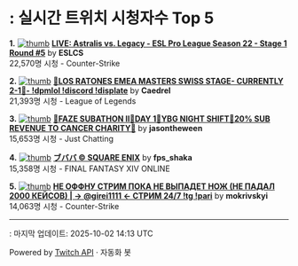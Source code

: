 # : 실시간 트위치 시청자수 Top 5

**1.** [![thumb](https://static-cdn.jtvnw.net/previews-ttv/live_user_eslcs-320x180.jpg)](https://twitch.tv/ESLCS)
**[LIVE: Astralis vs. Legacy - ESL Pro League Season 22 - Stage 1 Round #5](https://twitch.tv/ESLCS)** by **ESLCS**<br>22,570명 시청  - Counter-Strike

**2.** [![thumb](https://static-cdn.jtvnw.net/previews-ttv/live_user_caedrel-320x180.jpg)](https://twitch.tv/Caedrel)
**[🔴LOS RATONES EMEA MASTERS SWISS STAGE-  CURRENTLY 2-1🔴-  !dpmlol !discord !displate](https://twitch.tv/Caedrel)** by **Caedrel**<br>21,393명 시청  - League of Legends

**3.** [![thumb](https://static-cdn.jtvnw.net/previews-ttv/live_user_jasontheween-320x180.jpg)](https://twitch.tv/jasontheween)
**[🔴FAZE SUBATHON II🔴DAY 1🔴YBG NIGHT SHIFT🔴20% SUB REVENUE TO CANCER CHARITY🔴](https://twitch.tv/jasontheween)** by **jasontheween**<br>15,653명 시청  - Just Chatting

**4.** [![thumb](https://static-cdn.jtvnw.net/previews-ttv/live_user_fps_shaka-320x180.jpg)](https://twitch.tv/fps_shaka)
**[ブババ © SQUARE ENIX](https://twitch.tv/fps_shaka)** by **fps_shaka**<br>15,358명 시청  - FINAL FANTASY XIV ONLINE

**5.** [![thumb](https://static-cdn.jtvnw.net/previews-ttv/live_user_mokrivskyi-320x180.jpg)](https://twitch.tv/mokrivskyi)
**[НЕ ОФФНУ СТРИМ ПОКА НЕ ВЫПАДЕТ НОЖ (НЕ ПАДАЛ 2000 КЕЙСОВ) | -> @girei1111 <- СТРИМ 24/7 !tg !pari](https://twitch.tv/mokrivskyi)** by **mokrivskyi**<br>14,063명 시청  - Counter-Strike


---
: 마지막 업데이트: 2025-10-02 14:13 UTC

Powered by [Twitch API](https://dev.twitch.tv/docs/api/reference) · 자동화 봇
